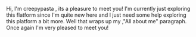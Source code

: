 Hi, I'm creepypasta , its a pleasure to meet you! I'm currently just exploring this flatform since I'm quite new here and I just need some help exploring this platform a bit more. 
Well that wraps up my ,"All about me" paragraph. Once again I'm very pleased to meet you! 

<!---
creepypasta0/creepypasta0 is a ✨ special ✨ repository because its `README.md` (this file) appears on your GitHub profile.
You can click the Preview link to take a look at your changes.
--->
